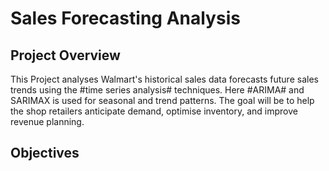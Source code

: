 # Sales Forecasting Analysis
## Project Overview
This Project analyses Walmart's historical sales data forecasts future sales trends using the #time series analysis# techniques. Here #ARIMA# and SARIMAX is used for seasonal and trend patterns. The goal will be to help the shop retailers anticipate demand, optimise inventory, and improve revenue planning.

## Objectives


